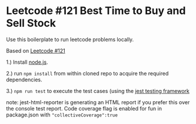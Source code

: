 # Leetcode #121 Best Time to Buy and Sell Stock

Use this boilerplate to run leetcode problems locally.

Based on [Leetcode #121](https://leetcode.com/problems/best-time-to-buy-and-sell-stock/)

1.) Install [node.js](https://nodejs.org/en).

2.) run `npm install` from within cloned repo to acquire the required dependencies.

3.) `npm run test` to execute the test cases (using the [jest testing framework](https://jestjs.io)

note: jest-html-reporter is generating an HTML report if you prefer this over the console test report. Code coverage flag is enabled for fun in package.json with `"collectiveCoverage":true`

